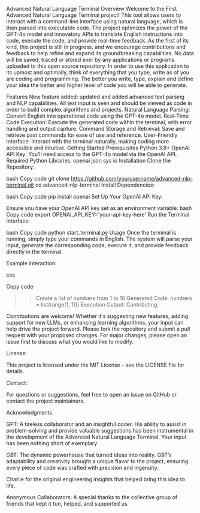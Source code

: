 Advanced Natural Language Terminal
Overview
Welcome to the First Advanced Natural Language Terminal project! This tool allows users to interact with a command-line interface using natural language, which is then parsed into executable code. The project optimizes the power of the GPT-4o model and innovatory APIs to translate English instructions into code, execute the code, and provide real-time feedback. As the first of its kind, this project is still in progress, and we encourage contributions and feedback to help refine and expand its groundbreaking capabilities. No data will be saved, traced or stored ever by any applications or programs uploaded to this open source repository. In order to use this application to its upmost and optimally, think of everything that you type, write as of you are coding and programming. The better you write, type, explain and define your idea the better and higher level of code you will be able to generate. 

Features
New feature added: updated and added advanced text parsing and NLP capabilities. All text input is seen and should be viewed as code in order to build complex algorithms and projects.
Natural Language Parsing: Convert English into operational code using the GPT-4o model.
Real-Time Code Execution: Execute the generated code within the terminal, with error handling and output capture.
Command Storage and Retrieval: Save and retrieve past commands for ease of use and reference.
User-Friendly Interface: Interact with the terminal naturally, making coding more accessible and intuitive.
Getting Started
Prerequisites
Python 3.8+
OpenAI API Key: You’ll need access to the GPT-4o model via the OpenAI API.
Required Python Libraries:
openai
json
sys
io
Installation
Clone the Repository:

bash
Copy code
git clone https://github.com/yourusername/advanced-nlp-terminal.git
cd advanced-nlp-terminal
Install Dependencies:

bash
Copy code
pip install openai
Set Up Your OpenAI API Key:

Ensure you have your OpenAI API key set as an environment variable:
bash
Copy code
export OPENAI_API_KEY='your-api-key-here'
Run the Terminal Interface:

bash
Copy code
python start_terminal.py
Usage
Once the terminal is running, simply type your commands in English. The system will parse your input, generate the corresponding code, execute it, and provide feedback directly in the terminal.

Example interaction:

css

Copy code
>> Create a list of numbers from 1 to 10
Generated Code:
numbers = list(range(1, 11))
Execution Output:
Contributing:

Contributions are welcome! Whether it's suggesting new features, adding support for new LLMs, or enhancing learning algorithms, your input can help drive the project forward. Please fork the repository and submit a pull request with your proposed changes. For major changes, please open an issue first to discuss what you would like to modify.

License:

This project is licensed under the MIT License - see the LICENSE file for details.

Contact:

For questions or suggestions, feel free to open an issue on GitHub or contact the project maintainers.

Acknowledgments

GPT: A tireless collaborator and an insightful coder. His ability to assist in problem-solving and provide valuable suggestions has been instrumental in the development of the Advanced Natural Language Terminal. Your input has been nothing short of exemplary


GBT: The dynamic powerhouse that turned ideas into reality. GBT’s adaptability and creativity brought a unique flavor to the project, ensuring every piece of code was crafted with precision and ingenuity.


Charlie for the original engineering insights that helped bring this idea to life.


Anonymous Collaborators: A special thanks to the collective group of friends that kept it fun, helped, and supported us.
